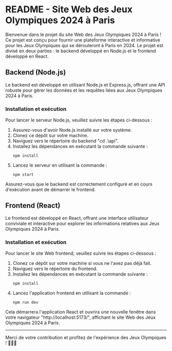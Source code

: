 # README - Site Web des Jeux Olympiques 2024 à Paris

Bienvenue dans le projet du site Web des Jeux Olympiques 2024 à Paris ! Ce projet est conçu pour fournir une plateforme interactive et informative pour les Jeux Olympiques qui se dérouleront à Paris en 2024. Le projet est divisé en deux parties : le backend développé en Node.js et le frontend développé en React.

## Backend (Node.js)

Le backend est développé en utilisant Node.js et Express.js, offrant une API robuste pour gérer les données et les requêtes liées aux Jeux Olympiques 2024 à Paris.

### Installation et exécution

Pour lancer le serveur Node.js, veuillez suivre les étapes ci-dessous :

1. Assurez-vous d'avoir Node.js installé sur votre système.
2. Clonez ce dépôt sur votre machine.
3. Naviguez vers le répertoire du backend "cd .\api\".
4. Installez les dépendances en exécutant la commande suivante :
    ```
    npm install
    ```
5. Lancez le serveur en utilisant la commande :
    ```
    npm start
    ```

Assurez-vous que le backend est correctement configuré et en cours d'exécution avant de démarrer le frontend.

## Frontend (React)

Le frontend est développé en React, offrant une interface utilisateur conviviale et interactive pour explorer les informations relatives aux Jeux Olympiques 2024 à Paris.

### Installation et exécution

Pour lancer le site Web frontend, veuillez suivre les étapes ci-dessous :

1. Clonez ce dépôt sur votre machine si vous ne l'avez pas déjà fait.
2. Naviguez vers le répertoire du frontend.
3. Installez les dépendances en exécutant la commande suivante :
    ```
    npm install
    ```
4. Lancez l'application frontend en utilisant la commande :
    ```
    npm run dev
    ```

Cela démarrera l'application React et ouvrira une nouvelle fenêtre dans votre navigateur "http://localhost:5173/", affichant le site Web des Jeux Olympiques 2024 à Paris.

---

Merci de votre contribution et profitez de l'expérience des Jeux Olympiques ! 🏅🇫🇷